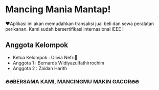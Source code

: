 # Mancing Mania Mantap!

❤️Aplikasi ini akan memudahkan transaksi jual beli dan sewa peralatan perikanan. Kami sudah bersertifikasi internasional IEEE !

## Anggota Kelompok

- Ketua Kelompok : Olivia Nefri👑
- Anggota 1 : Bernards Widiyazulfathirrochim
- Anggota 2 : Zaidan Harith

### 🔥🔥BERSAMA KAMI, MANCINGMU MAKIN GACOR🔥🔥